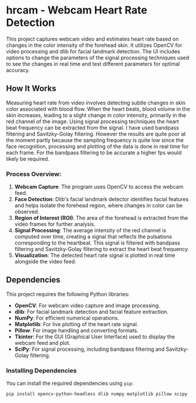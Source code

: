 # hrcam - Webcam Heart Rate Detection

This project captures webcam video and estimates heart rate based on changes in the color intensity of the forehead skin. It utilizes OpenCV for video processing and dlib for facial landmark detection. The UI includes options to change the parameters of the signal processing techniques used to see the changes in real time and test different parameters for optimal accuracy.

## How It Works

Measuring heart rate from video involves detecting subtle changes in skin color associated with blood flow. When the heart beats, blood volume in the skin increases, leading to a slight change in color intensity, primarily in the red channel of the image. Using signal processing techniques the heart beat frequency can be extracted from the signal. I have used bandpass filtering and Savitzky-Golay filtering. However the results are quite poor at the moment partly because the sampling frequency is quite low since the face recognition, processing and plotting of the data is done in real time for each frame. For the bandpass filtering to be accurate a higher fps would likely be required.

### Process Overview:
1. **Webcam Capture**: The program uses OpenCV to access the webcam feed.
2. **Face Detection**: Dlib's facial landmark detector identifies facial features and helps isolate the forehead region, where changes in color can be observed.
3. **Region of Interest (ROI)**: The area of the forehead is extracted from the video frames for further analysis.
4. **Signal Processing**: The average intensity of the red channel is computed over time, creating a signal that reflects the pulsations corresponding to the heartbeat. This signal is filtered with bandpass filtering and Savitzky-Golay filtering to extract the heart beat frequency.
5. **Visualization**: The detected heart rate signal is plotted in real time alongside the video feed.

## Dependencies

This project requires the following Python libraries:

- **OpenCV**: For webcam video capture and image processing.
- **dlib**: For facial landmark detection and facial feature extraction.
- **NumPy**: For efficient numerical operations.
- **Matplotlib**: For live plotting of the heart rate signal.
- **Pillow**: For image handling and converting formats.
- **Tkinter**: For the GUI (Graphical User Interface) used to display the webcam feed and plot.
- **SciPy**: For signal processing, including bandpass filtering and Savitzky-Golay filtering.

### Installing Dependencies

You can install the required dependencies using `pip`:

```bash
pip install opencv-python-headless dlib numpy matplotlib pillow scipy
